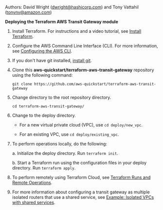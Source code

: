 Authors: David Wright (dwright@hashicorp.com) and Tony Vattahil (tonynv@amazon.com)

**Deploying the Terraform AWS Transit Gateway module**

1. Install Terraform. For instructions and a video tutorial, see [Install Terraform](https://learn.hashicorp.com/tutorials/terraform/install-cli). 
2. Configure the AWS Command Line Interface (CLI). For more information, see [Configuring the AWS CLI](https://docs.aws.amazon.com/cli/latest/userguide/cli-chap-configure.html).
3. If you don't have git installed, [install git](https://git-scm.com/book/en/v2/Getting-Started-Installing-Git). 
4. Clone this **aws-quickstart/terraform-aws-transit-gateway** repository using the following command:

   `git clone https://github.com/aws-quickstart/terraform-aws-transit-gateway`

5. Change directory to the root repository directory.

   `cd terraform-aws-transit-gateway/`

6. Change to the deploy directory.

   - For a new virtual private cloud (VPC), use `cd deploy/new_vpc`. 

   - For an existing VPC, use `cd deploy/existing_vpc`.

7. To perform operations locally, do the following: 
   
   a. Initialize the deploy directory. Run `terraform init`.

   b. Start a Terraform run using the configuration files in your deploy directory. Run `terraform apply`.
   
8. To perform remotely using Terraform Cloud, see [Terraform Runs and Remote Operations](https://www.terraform.io/docs/cloud/run/index.html).

9. For more information about configuring a transit gateway as multiple isolated routers that use a shared service, see [Example: Isolated VPCs with shared services](https://docs.aws.amazon.com/vpc/latest/tgw/transit-gateway-isolated-shared.html).

